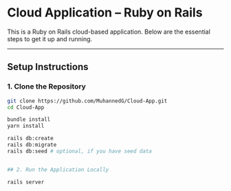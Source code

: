 # Cloud Application – Ruby on Rails

This is a Ruby on Rails cloud-based application. Below are the essential steps to get it up and running.

---

## Setup Instructions

### 1. Clone the Repository

```bash
git clone https://github.com/MuhannedG/Cloud-App.git
cd Cloud-App

bundle install
yarn install

rails db:create
rails db:migrate
rails db:seed # optional, if you have seed data


## 2. Run the Application Locally

rails server

